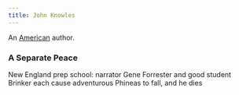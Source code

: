 ```yaml
---
title: John Knowles
---
```


An [American](../index.html) author.

### A Separate Peace

New England prep school: narrator Gene Forrester and good student Brinker each cause adventurous Phineas to fall, and he dies
